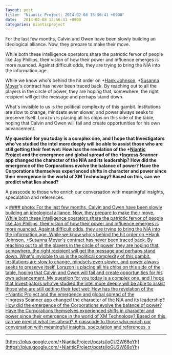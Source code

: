 ```yaml
---
layout: post
title:  "Niantic Project: 2014-02-08 13:56:41 +0900"
date:   2014-02-08 13:56:41 +0900
categories: nianticproject
---
```

For the last few months, Calvin and Owen have been slowly building an ideological alliance. Now, they prepare to make their move.

While both these intelligence operators share the patriotic fervor of people like Jay Phillips, their vision of how their power and influence emerges is more nuanced. Against difficult odds, they are trying to bring the NIA into the information age.

While we know who's behind the hit order on +[Hank Johnson](https://plus.google.com/117792105926525258257 ""), +[Susanna Moyer](https://plus.google.com/101560858827970533247 "")'s contract has never been traced back. By reaching out to all the players in the circle of power, they are hoping that, somewhere, the right recipient will get the message and perhaps stand down.

What's invisible to us is the political complexity of this gambit. Institutions are slow to change, mindsets even slower, and power always seeks to preserve itself. Lorazon is placing all his chips on this side of the table, hoping that Calvin and Owen will fail and create opportunities for his own advancement. 

**My question for you today is a complex one, and I hope that Investigators who've studied the intel more deeply will be able to assist those who are still getting their feet wet: How has the revelation of the ****+[Niantic Project](https://plus.google.com/105211554081025512763 "")**** and the emergence and global spread of the ****+[Ingress](https://plus.google.com/103320655754019011706 "")**** Scanner app changed the character of the NIA and its leadership? How did the emergence of the Corporations evolve the balance of power? Have the Corporations themselves experienced shifts in character and power since their emergence in the world of XM Technology? Based on this, can we predict what lies ahead?**

A passcode to those who enrich our conversation with meaningful insights, speculation and references.

x
[#### photo: For the last few months, Calvin and Owen have been slowly building an ideological alliance. Now, they prepare to make their move.
While both these intelligence operators share the patriotic fervor of people like Jay Phillips, their vision of how their power and influence emerges is more nuanced. Against difficult odds, they are trying to bring the NIA into the information age.
While we know who's behind the hit order on +Hank Johnson, +Susanna Moyer's contract has never been traced back. By reaching out to all the players in the circle of power, they are hoping that, somewhere, the right recipient will get the message and perhaps stand down.
What's invisible to us is the political complexity of this gambit. Institutions are slow to change, mindsets even slower, and power always seeks to preserve itself. Lorazon is placing all his chips on this side of the table, hoping that Calvin and Owen will fail and create opportunities for his own advancement.
My question for you today is a complex one, and I hope that Investigators who've studied the intel more deeply will be able to assist those who are still getting their feet wet: How has the revelation of the +Niantic Project and the emergence and global spread of the +Ingress Scanner app changed the character of the NIA and its leadership? How did the emergence of the Corporations evolve the balance of power? Have the Corporations themselves experienced shifts in character and power since their emergence in the world of XM Technology? Based on this, can we predict what lies ahead?
A passcode to those who enrich our conversation with meaningful insights, speculation and references.
x](https://lh4.googleusercontent.com/-Zf9bAiPGHxA/UvW4faw9rTI/AAAAAAAAWWU/jmysUjh9_xg/w1200-h1553/CarrotandStick.png "")
- - -
[https://plus.google.com/+NianticProject/posts/joGU2W68oYh](https://plus.google.com/+NianticProject/posts/joGU2W68oYh)
